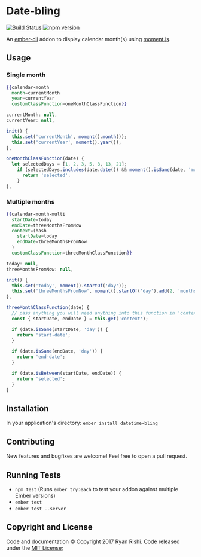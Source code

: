 # Date-bling

[![Build Status](https://travis-ci.org/ryanrishi/date-bling.svg?branch=master)](https://travis-ci.org/ryanrishi/date-bling)
[![npm version](https://badge.fury.io/js/datetime-bling.svg)](https://badge.fury.io/js/datetime-bling)

An [ember-cli](https://ember-cli.com/) addon to display calendar month(s) using [moment.js](https://momentjs.com/).

## Usage
### Single month
```hbs
{{calendar-month
  month=currentMonth
  year=currentYear
  customClassFunction=oneMonthClassFunction}}
```

```js
currentMonth: null,
currentYear: null,

init() {
  this.set('currentMonth', moment().month());
  this.set('currentYear', moment().year());  
},

oneMonthClassFunction(date) {
  let selectedDays = [1, 2, 3, 5, 8, 13, 21];
    if (selectedDays.includes(date.date()) && moment().isSame(date, 'month')) {
      return 'selected';
    }
},
```

### Multiple months
```hbs
{{calendar-month-multi
  startDate=today
  endDate=threeMonthsFromNow
  context=(hash
    startDate=today
    endDate=threeMonthsFromNow
  )
  customClassFunction=threeMonthClassFunction}}
```

```js
today: null,
threeMonthsFromNow: null,

init() {
  this.set('today', moment().startOf('day'));
  this.set('threeMonthsFromNow', moment().startOf('day').add(2, 'months'));
},

threeMonthClassFunction(date) {
  // pass anything you will need anything into this function in 'context'
  const { startDate, endDate } = this.get('context');

  if (date.isSame(startDate, 'day')) {
    return 'start-date';
  }

  if (date.isSame(endDate, 'day')) {
    return 'end-date';
  }

  if (date.isBetween(startDate, endDate)) {
    return 'selected';
  }
}
```

## Installation

In your application's directory:
`ember install datetime-bling`

## Contributing
New features and bugfixes are welcome! Feel free to open a pull request.

## Running Tests
* `npm test` (Runs `ember try:each` to test your addon against multiple Ember versions)
* `ember test`
* `ember test --server`

## Copyright and License
Code and documentation &copy; Copyright 2017 Ryan Rishi. Code released under the [MIT License](LICENSE.md);
